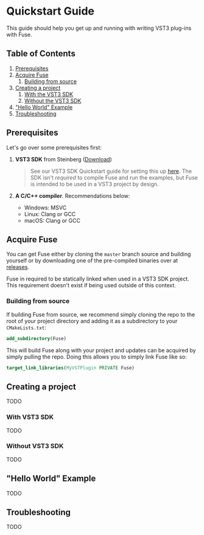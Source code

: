 # Quickstart Guide

This guide should help you get up and running with writing VST3
plug-ins with Fuse.

## Table of Contents

1. [Prerequisites](#prerequisites)
2. [Acquire Fuse](#acquire-fuse)
    1. [Building from source](#building-from-source)
3. [Creating a project](#creating-a-project)
    1. [With the VST3 SDK](#with-vst3-sdk)
    2. [Without the VST3 SDK](#without-vst3-sdk)
4. ["Hello World" Example](#hello-world-example)
5. [Troubleshooting](#troubleshooting)

## Prerequisites

Let's go over some prerequisites first:

1. **VST3 SDK** from Steinberg ([Download](https://steinberg.net/vst3sdk))
   > See our VST3 SDK Quickstart guide for setting this up [here](https://github.com/atom-factory/vst3-sdk-quickstart).
   The SDK isn't *required* to compile Fuse and run the examples, but Fuse is intended to be
   used in a VST3 project by design.

2. **A C/C++ compiler**. Recommendations below:
    - Windows: MSVC
    - Linux: Clang or GCC
    - macOS: Clang or GCC

## Acquire Fuse

You can get Fuse either by cloning the `master` branch source and building yourself
or by downloading one of the pre-compiled binaries over
at [releases](https://github.com/atom-factory/Fuse/releases/latest).

Fuse in required to be statically linked when used in a VST3 SDK project. This requirement doesn't exist
if being used outside of this context.

### Building from source

If building Fuse from source, we recommend simply cloning the repo to the root of your project
directory and adding it as a subdirectory to your `CMakeLists.txt`:

```cmake
add_subdirectory(Fuse)
```

This will build Fuse along with your project and updates can be acquired by simply pulling the repo.
Doing this allows you to simply link Fuse like so:

```cmake
target_link_libraries(MyVSTPlugin PRIVATE Fuse)
```

## Creating a project

TODO

### With VST3 SDK

TODO

### Without VST3 SDK

TODO

## "Hello World" Example

TODO

## Troubleshooting

TODO